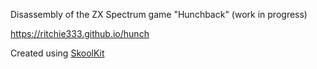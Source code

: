 Disassembly of the ZX Spectrum game "Hunchback" (work in progress)

https://ritchie333.github.io/hunch

Created using <a href="https://skoolkit.ca">SkoolKit</a>
